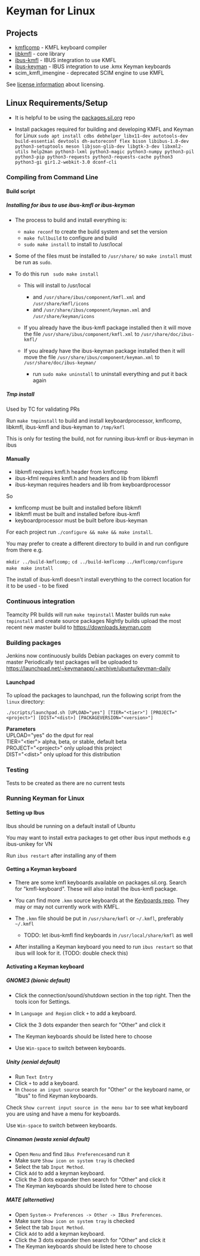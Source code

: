 # Keyman for Linux

## Projects

 * [kmflcomp](./kmflcomp) - KMFL keyboard compiler
 * [libkmfl](./libkmfl) - core library
 * [ibus-kmfl](./ibus-kmfl) - IBUS integration to use KMFL
 * [ibus-keyman](./ibus-keyman) - IBUS integration to use .kmx Keyman keyboards
 * scim\_kmfl\_imengine - deprecated SCIM engine to use KMFL

 See [license information](./LICENSE.md) about licensing.

## Linux Requirements/Setup

- It is helpful to be using the [packages.sil.org](http://packages.sil.org) repo

- Install packages required for building and developing KMFL and Keyman for Linux
`sudo apt install cdbs debhelper libx11-dev autotools-dev build-essential devtools dh-autoreconf flex bison libibus-1.0-dev python3-setuptools meson libjson-glib-dev libgtk-3-dev libxml2-utils help2man python3-lxml python3-magic python3-numpy python3-pil python3-pip python3-requests python3-requests-cache python3 python3-gi gir1.2-webkit-3.0 dconf-cli`

### Compiling from Command Line

#### Build script

##### Installing for ibus to use ibus-kmfl or ibus-keyman

- The process to build and install everything is:

    * `make reconf` to create the build system and set the version
    * `make fullbuild` to configure and build
    * `sudo make install` to install to /usr/local

- Some of the files must be installed to `/usr/share/` so `make install` must be run as `sudo`. 

 - To do this run ` sudo make install`

    * This will install to /usr/local
        * and `/usr/share/ibus/component/kmfl.xml` and `/usr/share/kmfl/icons`
        * and `/usr/share/ibus/component/keyman.xml` and `/usr/share/keyman/icons`

    * If you already have the ibus-kmfl package installed then it will move the file `/usr/share/ibus/component/kmfl.xml` to `/usr/share/doc/ibus-kmfl/`
    * If you already have the ibus-keyman package installed then it will move the file `/usr/share/ibus/component/keyman.xml` to `/usr/share/doc/ibus-keyman/`

        * run `sudo make uninstall` to uninstall everything and put it back again
        
##### Tmp install
Used by TC for validating PRs

Run `make tmpinstall` to build and install keyboardprocessor, kmflcomp, libkmfl, ibus-kmfl and ibus-keyman to `/tmp/kmfl`

This is only for testing the build, not for running ibus-kmfl or ibus-keyman in ibus

#### Manually

 * libkmfl requires kmfl.h header from kmflcomp
 * ibus-kfml requires kmfl.h and headers and lib from libkmfl
 * ibus-keyman requires headers and lib from keyboardprocessor
 
 So 
  * kmflcomp must be built and installed before libkmfl
  * libkmfl must be built and installed before ibus-kmfl
  * keyboardprocessor must be built before ibus-keyman
  
 For each project run `./configure && make && make install`.
 
 You may prefer to create a different directory to build in and run configure from there e.g. 
 
 `mkdir ../build-kmflcomp;`
 `cd ../build-kmflcomp`
 `../kmflcomp/configure` 
 `make `
 `make install`
  
  The install of ibus-kmfl doesn't install everything to the correct location for it to be used - to be fixed

### Continuous integration

Teamcity PR builds will run `make tmpinstall`
Master builds run `make tmpinstall` and create source packages
Nightly builds upload the most recent new master build to https://downloads.keyman.com

### Building packages

Jenkins now continuously builds Debian packages on every commit to master
Periodically test packages will be uploaded to https://launchpad.net/~keymanapp/+archive/ubuntu/keyman-daily

#### Launchpad
To upload the packages to launchpad, run the following script from the `linux` directory:
```
./scripts/launchpad.sh [UPLOAD="yes"] [TIER="<tier>"] [PROJECT="<project>"] [DIST="<dist>] [PACKAGEVERSION="<version>"]
```
**Parameters**  
UPLOAD="yes" do the dput for real  
TIER="<tier"> alpha, beta, or stable, default beta  
PROJECT="\<project>" only upload this project  
DIST="\<dist>" only upload for this distribution  

### Testing
Tests to be created as there are no current tests

### Running Keyman for Linux

#### Setting up Ibus

Ibus should be running on a default install of Ubuntu

You may want to install extra packages to get other ibus input methods e.g ibus-unikey for VN

Run `ibus restart` after installing any of them

#### Getting a Keyman keyboard

- There are some kmfl keyboards available on packages.sil.org. Search for "kmfl-keyboard". These will also install the ibus-kmfl package.

- You can find more `.kmn` source keyboards at the [Keyboards repo](https://github.com/keymanapp/keyboards). They may or may not currently work with KMFL.

- The `.kmn` file should be put in `/usr/share/kmfl` or `~/.kmfl`, preferably `~/.kmfl`
    * TODO: let ibus-kmfl find keyboards in `/usr/local/share/kmfl` as well

- After installing a Keyman keyboard you need to run `ibus restart` so that ibus will look for it. (TODO: double check this)

#### Activating a Keyman keyboard

##### GNOME3 (bionic default)

 * Click the connection/sound/shutdown section in the top right. Then the tools icon for Settings.

 * In `Language and Region` click `+` to add a keyboard.
 * Click the 3 dots expander then search for "Other" and click it
 * The Keyman keyboards should be listed here to choose

 * Use `Win-space` to switch between keyboards.

##### Unity (xenial default)

 * Run `Text Entry`
 * Click `+` to add a keyboard.
 * In `Choose an input source` search for "Other" or the keyboard name, or "Ibus" to find Keyman keyboards.

Check `Show current input source in the menu bar` to see what keyboard you are using and have a menu for keyboards.

Use `Win-space` to switch between keyboards.

##### Cinnamon (wasta xenial default)

 * Open `Menu` and find `IBus Preferences`and run it
 * Make sure `Show icon on system tray` is checked
 * Select the tab `Input Method`.
 * Click `Add` to add a keyman keyboard.
 * Click the 3 dots expander then search for "Other" and click it
 * The Keyman keyboards should be listed here to choose

##### MATE (alternative)

 * Open `System-> Preferences -> Other -> IBus Preferences`.
 * Make sure `Show icon on system tray` is checked
 * Select the tab `Input Method`.
 * Click `Add` to add a keyman keyboard.
 * Click the 3 dots expander then search for "Other" and click it
 * The Keyman keyboards should be listed here to choose
  
